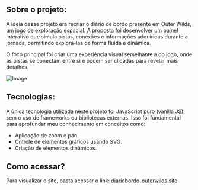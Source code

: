 ## Sobre o projeto:

A ideia desse projeto era recriar o diário de bordo presente em Outer Wilds, um jogo de exploração espacial. A proposta foi desenvolver um painel interativo que simula pistas, conexões e informações adquiridas durante a jornada, permitindo explorá-las de forma fluida e dinâmica.

O foco principal foi criar uma experiência visual semelhante à do jogo, onde as pistas se conectam entre si e podem ser clicadas para revelar mais detalhes.

![Image](https://github.com/user-attachments/assets/7e0febb8-1bc7-4933-92c7-2e2823d5d7f0)

## Tecnologias:

A única tecnologia utilizada neste projeto foi JavaScript puro (vanilla JS), sem o uso de frameworks ou bibliotecas externas. Isso foi fundamental para aprofundar meu conhecimento em conceitos como:

- Aplicação de zoom e pan.
- Cntrole de elementos gráficos usando SVG.
- Criação de elementos dinâmicos.

## Como acessar?

Para visualizar o site, basta acessar o link: [diariobordo-outerwilds.site](https://www.diariobordo-outerwilds.site/)

